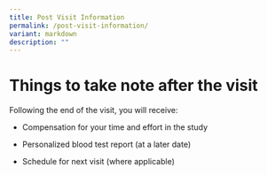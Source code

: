 ```yaml
---
title: Post Visit Information
permalink: /post-visit-information/
variant: markdown
description: ""
---
```

<h1>Things to take note after the visit</h1>
<p>Following the end of the visit, you will receive:</p>
<ul data-tight="true" class="tight">
<li>
<p>Compensation for your time and effort in the study</p>
</li>
<li>
<p>Personalized blood test report (at a later date)</p>
</li>
<li>
<p>Schedule for next visit (where applicable)</p>
</li>
</ul>
<p></p>
